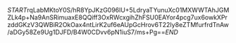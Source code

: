 $START$rqLabMKtoY0S/hR8YpJKzG096lU+5LdryaTYunuXc01MXWWTAhJGMZLk4p+Na9AnSRimuaxE8QQiff3OxRWcxgihZhFSU0EAYor4pcg7ux6owkXPrzddGKzV3QWBiR2OkOax4ntLirK2uf6eAUpGcHrov6T22Iy8eZTMfurfrdTnAw/aDGy58Ze9Ug1DJFD/B4W0CDvv6pN1iuS7/ms+Pg==$END$